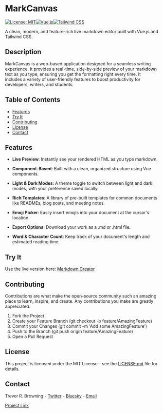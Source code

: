 # MarkCanvas

[![License: MIT](https://img.shields.io/badge/License-MIT-yellow.svg)](https://opensource.org/licenses/MIT)[![Vue.js](https://img.shields.io/badge/Vue.js-3-42b883.svg)](https://vuejs.org/)[![Tailwind CSS](https://img.shields.io/badge/Tailwind_CSS-3-38b2ac.svg)](https://tailwindcss.com/)

A clean, modern, and feature-rich live markdown editor built with Vue.js and Tailwind CSS.

## Description

MarkCanvas is a web-based application designed for a seamless writing experience. It provides a real-time, side-by-side preview of your markdown text as you type, ensuring you get the formatting right every time. It includes a variety of user-friendly features to boost productivity for developers, writers, and students.

## Table of Contents

- [Features](#features)
- [Try It](#try-it)
- [Contributing](#contributing)
- [License](#license)
- [Contact](#contact)

## Features

- **Live Preview**: Instantly see your rendered HTML as you type markdown.

- **Component-Based**: Built with a clean, organized structure using Vue components.

- **Light & Dark Modes**: A theme toggle to switch between light and dark modes, with your preference saved locally.

- **Rich Templates**: A library of pre-built templates for common documents like READMEs, blog posts, and meeting notes.

- **Emoji Picker**: Easily insert emojis into your document at the cursor's location.

- **Export Options**: Download your work as a .md or .html file.

- **Word & Character Count**: Keep track of your document's length and estimated reading time.

## Try It

Use the live version here: [Markdown Creator](https://www.TrevorBrowning.com/markcanvas)

## Contributing

Contributions are what make the open-source community such an amazing place to learn, inspire, and create. Any contributions you make are greatly appreciated.

1. Fork the Project
2. Create your Feature Branch (git checkout -b feature/AmazingFeature)
3. Commit your Changes (git commit -m 'Add some AmazingFeature')
4. Push to the Branch (git push origin feature/AmazingFeature)
5. Open a Pull Request

## License

This project is licensed under the MIT License - see the [LICENSE.md](LICENSE.md) file for details.

## Contact

Trevor R. Browning - [Twitter](twitter.com/BrowningRTrevor) - [Bluesky](https://www.bsky.app/trevorbrowning.com) - [Email](trevryanbrowning@gmail.com)

[Project Link](https://github.com/TrevorBrowning/markcanvas)
